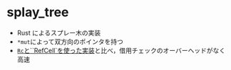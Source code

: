 # splay_tree

- Rust によるスプレー木の実装
- `*mut`によって双方向のポインタを持つ
- [`Rc`と``RefCell`を使った実装](../splay_tree/)と比べ，借用チェックのオーバーヘッドがなく高速
